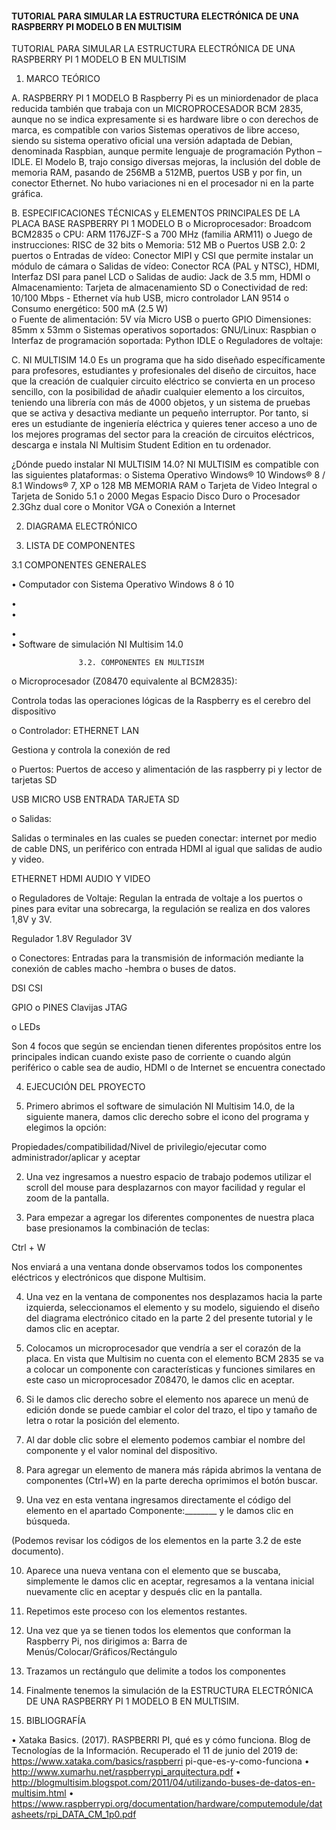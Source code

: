 #### TUTORIAL PARA SIMULAR LA ESTRUCTURA ELECTRÓNICA DE UNA RASPBERRY PI MODELO B EN MULTISIM

TUTORIAL PARA SIMULAR LA ESTRUCTURA ELECTRÓNICA DE UNA RASPBERRY PI 1 MODELO B  EN MULTISIM

1.	MARCO TEÓRICO

A.	RASPBERRY PI 1 MODELO B
Raspberry Pi es un miniordenador de placa reducida también que trabaja con un MICROPROCESADOR BCM 2835, aunque no se indica expresamente si es hardware libre o con derechos de marca, es compatible con varios Sistemas operativos de libre acceso, siendo su sistema operativo oficial una versión adaptada de Debian, denominada Raspbian, aunque permite lenguaje de programación Python – IDLE.
El Modelo B, trajo consigo diversas mejoras, la inclusión del doble de memoria RAM, pasando de 256MB a 512MB, puertos USB y por fin, un conector Ethernet. No hubo variaciones ni en el procesador ni en la parte gráfica.








B.	ESPECIFICACIONES TÉCNICAS y ELEMENTOS PRINCIPALES DE LA PLACA BASE
RASPBERRY PI 1 MODELO B
o	Microprocesador:	 	Broadcom BCM2835
o	CPU:				ARM 1176JZF-S a 700 MHz (familia ARM11)
o	Juego de instrucciones:	RISC de 32 bits
o	Memoria:			512 MB 
o	Puertos USB 2.0:		2 puertos
o	Entradas de vídeo:		Conector MIPI y CSI que permite instalar un módulo         de cámara 
o	Salidas de vídeo:		Conector RCA (PAL y NTSC), HDMI, Interfaz DSI para panel LCD
o	Salidas de audio:		Jack de 3.5 mm, HDMI
o	Almacenamiento:		Tarjeta de almacenamiento SD
o	Conectividad de red:	 	10/100 Mbps - Ethernet  vía hub USB, micro controlador LAN 9514
o	Consumo energético:	 		500 mA (2.5 W)	
o	Fuente de alimentación:			5V  vía Micro USB o puerto GPIO Dimensiones:					85mm x 53mm
o	Sistemas operativos soportados:		GNU/Linux: Raspbian
o	Interfaz de programación soportada:	Python IDLE
o	Reguladores de voltaje:


















C.	NI MULTISIM 14.0
Es un programa que ha sido diseñado específicamente para profesores, estudiantes y profesionales del diseño de circuitos, hace que la creación de cualquier circuito eléctrico se convierta en un proceso sencillo, con la posibilidad de añadir cualquier elemento a los circuitos, teniendo una librería con más de 4000 objetos, y un sistema de pruebas que se activa y desactiva mediante un pequeño interruptor. 
Por tanto, si eres un estudiante de ingeniería eléctrica y quieres tener acceso a uno de los mejores programas del sector para la creación de circuitos eléctricos, descarga e instala NI Multisim Student Edition en tu ordenador.
 
¿Dónde puedo instalar NI MULTISIM 14.0? 
NI MULTISIM es compatible con las siguientes plataformas:
o	Sistema Operativo Windows® 10 Windows® 8 / 8.1 Windows® 7, XP
o	128 MB MEMORIA RAM
o	Tarjeta de Video Integral
o	Tarjeta de Sonido 5.1
o	2000 Megas Espacio Disco Duro
o	Procesador 2.3Ghz dual core
o	Monitor VGA
o	Conexión a Internet


2.	DIAGRAMA ELECTRÓNICO

3.	LISTA DE COMPONENTES 

3.1	COMPONENTES GENERALES 

•	Computador con  Sistema Operativo Windows 8 ó 10


•	
•	

•	
•	Software de simulación NI Multisim 14.0			







				   3.2. COMPONENTES EN MULTISIM
o	Microprocesador (Z08470 equivalente al BCM2835):

Controla todas las operaciones lógicas de la Raspberry es el cerebro del dispositivo






o	Controlador:
ETHERNET LAN

Gestiona y controla la conexión de red 






o	Puertos: 
Puertos de acceso y alimentación de las raspberry pi y lector de tarjetas SD

USB                                   MICRO USB                    ENTRADA TARJETA SD






o	Salidas:

Salidas o terminales en las cuales se pueden conectar: internet por medio de cable DNS, un periférico con entrada HDMI al igual que salidas de audio y video.

ETHERNET                              HDMI                               AUDIO Y VIDEO






o	Reguladores de Voltaje:
Regulan la entrada de voltaje a los puertos o pines para evitar una sobrecarga, la regulación se realiza en dos valores 1,8V y 3V.

Regulador 1.8V                                                 Regulador 3V









o	Conectores:
Entradas para la transmisión de información mediante la conexión de cables macho -hembra o buses de datos. 



DSI                                                                   CSI






GPIO o PINES                                                                        Clavijas JTAG


o	LEDs

Son 4 focos que según se enciendan tienen diferentes propósitos entre los principales indican cuando existe paso de corriente o cuando algún periférico o cable sea de audio, HDMI o de Internet se encuentra conectado







4.	EJECUCIÓN DEL PROYECTO

1.	Primero abrimos el software de simulación NI Multisim 14.0, de la siguiente manera, damos clic derecho sobre el icono del programa y elegimos la opción:

Propiedades/compatibilidad/Nivel de privilegio/ejecutar como administrador/aplicar y aceptar


2.	Una vez ingresamos a nuestro espacio de trabajo podemos utilizar el scroll del mouse para desplazarnos con mayor facilidad y regular el zoom de la pantalla.



3.	Para empezar a agregar los diferentes componentes de nuestra placa base presionamos la combinación de teclas:	

Ctrl + W

Nos enviará a una ventana donde observamos todos los componentes eléctricos y electrónicos que dispone Multisim.

 

4.	Una vez en la ventana de componentes nos desplazamos hacia la parte izquierda, seleccionamos el elemento y su modelo, siguiendo el diseño del diagrama electrónico citado en la parte 2 del presente tutorial y le damos clic en aceptar.
  
5.	Colocamos  un microprocesador que vendría a ser el corazón de la placa. En vista que Multisim no cuenta con el elemento BCM 2835 se va a colocar un componente con características y funciones similares en este caso un microprocesador Z08470, le damos clic en aceptar.

 

6.	Si le damos clic derecho sobre el elemento nos aparece un menú de edición donde se puede cambiar el color del trazo, el tipo y tamaño de letra o rotar la posición del elemento.

 
  

7.	Al dar doble clic sobre el elemento podemos cambiar el nombre del componente y el valor nominal del dispositivo.

 

8.	Para agregar un elemento de manera más rápida abrimos la ventana de componentes (Ctrl+W) en la parte derecha oprimimos el botón buscar.

 

9.	Una vez en esta ventana ingresamos directamente el código del elemento en el apartado  Componente:________  y le damos clic en búsqueda.

(Podemos revisar los códigos de los elementos en la parte 3.2 de este documento).
 

10.	Aparece una nueva ventana con el elemento que se buscaba,  simplemente le damos  clic en aceptar, regresamos a la ventana inicial nuevamente clic en aceptar y después clic en la pantalla.










11.	Repetimos este proceso con los elementos restantes.

 

 

12.	Una vez que ya se tienen todos los elementos que conforman la Raspberry Pi, nos dirigimos a:
                                  Barra de Menús/Colocar/Gráficos/Rectángulo













13.	Trazamos un rectángulo que delimite a todos los componentes 
 
14.	Finalmente tenemos la simulación de la ESTRUCTURA ELECTRÓNICA DE UNA RASPBERRY PI 1 MODELO B  EN MULTISIM.










5.	BIBLIOGRAFÍA

•	Xataka Basics. (2017). RASPBERRI PI, qué es y cómo funciona. Blog de Tecnologías de la Información. Recuperado el 11 de junio del 2019 de: https://www.xataka.com/basics/raspberri pi-que-es-y-como-funciona
•	http://www.xumarhu.net/raspberrypi_arquitectura.pdf
•	http://blogmultisim.blogspot.com/2011/04/utilizando-buses-de-datos-en-multisim.html
•	https://www.raspberrypi.org/documentation/hardware/computemodule/datasheets/rpi_DATA_CM_1p0.pdf




